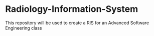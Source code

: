 # Radiology-Information-System
This repository will be used to create a RIS for an Advanced Software Engineering class
